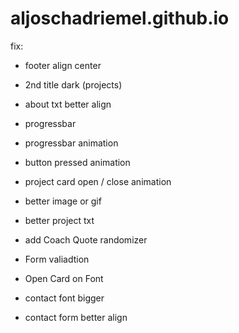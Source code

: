# aljoschadriemel.github.io

fix:
- footer align center
- 2nd title dark (projects)
- about txt better align
- progressbar

- progressbar animation
- button pressed animation
- project card open / close animation

- better image or gif
- better project txt
- add Coach Quote randomizer

- Form valiadtion
- Open Card on Font
- contact font bigger
- contact form better align